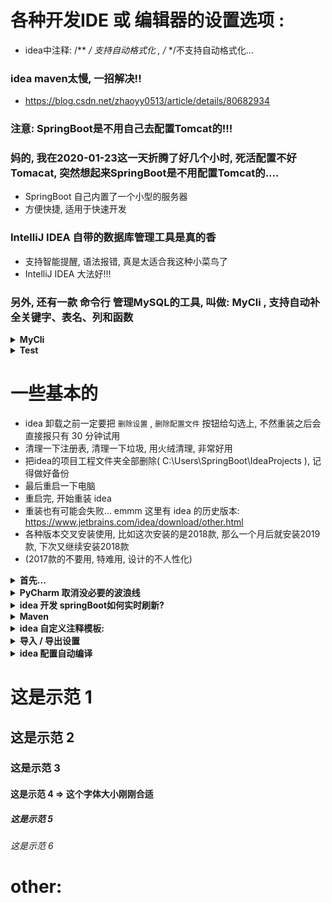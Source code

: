 ﻿# 各种开发IDE 或 编辑器的设置选项 :
* idea中注释:  /** */ 支持自动格式化  ,  /* */不支持自动格式化...


### idea maven太慢, 一招解决!!
* https://blog.csdn.net/zhaoyy0513/article/details/80682934
	


### 注意: SpringBoot是不用自己去配置Tomcat的!!!
### 妈的, 我在2020-01-23这一天折腾了好几个小时, 死活配置不好Tomacat, 突然想起来SpringBoot是不用配置Tomcat的....
* SpringBoot 自己内置了一个小型的服务器
* 方便快捷, 适用于快速开发


### IntelliJ IDEA 自带的数据库管理工具是真的香
* 支持智能提醒, 语法报错, 真是太适合我这种小菜鸟了
* IntelliJ IDEA 大法好!!!





### 另外, 还有一款 命令行 管理MySQL的工具, 叫做: MyCli , 支持自动补全关键字、表名、列和函数 
<details>
<summary><b> MyCli </b></summary>

```

MyCli 是 MySQL 的专用命令行客户端，可以自动补全和语法高亮显示
安装方法:  pip install mycli   (首先先要安装 python )

mycli -uroot

直接可以进入 MySQL 

支持语法字段/表名自动补全, 提醒, 完美

另外好用的 MySQL 管理客户端有:  
	IntelliJ IDEA 自带的数据库管理工具 (五星级好用, 收费, 可试用)
	SQLyog(收费, 可试用)   
	MySQL-Front(免费)   
	HeidiSQL(免费)

经过使用, 发现 SQLyog 不如 HeidiSQL好用 , 数据有时候已经更新了, 但是在 SQLyog 里面就是刷新不出来


```
</details>













<details>
<summary><b> Test </b></summary>

```  

<summary><b> Test </b></summary> 下面必须空一行, 不然在 Markdown 里识别失败

<b> 是加粗字体的效果

这里是内容...

```
</details>

























# 一些基本的
* idea 卸载之前一定要把 `删除设置` , `删除配置文件` 按钮给勾选上, 不然重装之后会直接报只有 30 分钟试用
* 清理一下注册表, 清理一下垃圾, 用火绒清理, 非常好用
* 把idea的项目工程文件夹全部删除( C:\Users\SpringBoot\IdeaProjects ), 记得做好备份
* 最后重启一下电脑
* 重启完, 开始重装 idea
* 重装也有可能会失败... emmm  这里有 idea 的历史版本:   https://www.jetbrains.com/idea/download/other.html
* 各种版本交叉安装使用, 比如这次安装的是2018款, 那么一个月后就安装2019款, 下次又继续安装2018款 
* (2017款的不要用, 特难用, 设计的不人性化)
<details>
<summary><b>首先...</b></summary>

```  


第0步: 
	配置maven, 不然idea自带的maven 下载太慢了...
	在这里面设置:   
		File | Settings | Build, Execution, Deployment | Build Tools | Maven



可以直接在 Settings 里面搜索: 比如搜索: font(字体设置)


第一步肯定是字体的设置(大小 颜色):
	字体分为软件界面设置 和 编辑区代码字体设置:
		软件界面字体大小:
			File | Settings | Appearance & Behavior | Appearance
				字体大小 16 比较合适
		
		编辑区代码字体设置:
			File | Settings | Editor | Font
			字体大小 18 比较合适
			字体推荐 Fira code
			行间距为 1.3 比较合适,不要太挤


第二就是快捷键的设置:
	File | Settings | Keymap

		关闭当前标签:
		搜索: ctrl + F4 
		再然后搜索 close 设置快捷键

		在系统文件夹打开:
		show in explorer : Alt + E

		格式化代码:
		搜索: format
		设置为: shift + F


第三:
	忽略大小写自动提示:
	打开 setting -> 输入 Completion
	有一个 code Completion项目 点击去
	有个match case,  把那个钩去掉

第四:
	打开多个文件显示在多行tab上
	File | Settings | Editor | General | Editor Tabs
	把 show tabls in one row 这个选项取消勾选	

	
第五: 
	在 idea 2019版中 , 无缘无故报错:  Could not autowire. No beans of 'xxxx' type found的错误提示	
	程序的编译和运行都是没有问题的，这个错误提示并不会产生影响
	但是不好看, 不美观,
	解决办法是：降低Autowired检测的级别，将Severity的级别由之前的error改成warning或其它可以忽略的级别
	File | Settings | Editor | Inspections ->  Spring | Spring Core | Code | Autowiring for Bean Class
	然后把那个沟取消掉
	保存
	解决

	


其他:
代码颜色的设置:
	File | Settings | Editor | Color Scheme

	CTRL + alt + S 进入 settings 界面 -> 输入 color 
	常用的需要配置颜色的有:
	java
	JavaScript
	html
	css
	xml

	常用的有:
	//
	/* */
	/** */
	""




	idea 自动补全代码 
		Alt + 回车键(enter)
	比如:
		new User();  直接一键生成  User user = new User();
	(一键导包也是这个快捷键)

	
	Ctrl + F5 
		重新运行程序

	Ctrl + shift + F9 
		刷新web静态资源, 写web端程序的时候非常好用
		
	
	
	系统自带快捷键:

	Alt + Insert :
		一键生成 getter / setter / toString / 构造方法

		1-- itar  
	生成for循环的快捷键:
		for (var i = 0; i < ii.length; i++) {
				const iiElement = ii[i];
		}

	2-- itin 
		for (var iiKey in ii) {
				
		}

	3-- fori
		for (var i = 0; i < ; i++) {
				
		}
	4-- cl -> console.log()  JavaScript
		需要自己去设置!!!  
		settings -> live Template

	5-- 
		Ctrl + F2 停止程序		

	6--
		Alt + Enter  一键补全代码( new User;  =>  User user = new User();  )




各种版本的Java官方下载:
https://www.oracle.com/technetwork/java/archive-139210.html

设置行号颜色:
settings
Editor
color scheme
General
code -> line number


Found duplicated code(发现了重复的代码)
Settings —> Editor —> Inspections —> General —> Duplicated Code


idea 找不到Tomcat服务器?
	springboot 自带微型服务器, 简单好用


IntelliJ IDEA报Found duplicated code in this file
IntelliJ IDEA编程工具报Found duplicated code in this file错误提示是因为你的代码重复了
IntelliJ IDEA设置步骤如下
File → Settings → Editor → Inspections → General → Duplicated Code.



Pycharm出现太多空格 : Pycharm pep 8 indentation contains tabs
As a temporary workaround:
Alt+Enter
choose "Ignore errors like this"



idea 配置 less:
	首先安装 file watchers 插件: settings -> Plugins -> 搜索:file watchers 插件安装
	重启idea编辑器
	settings -> 搜索 file watchers
	配置less解析器



idea打包javaweb项目,有两种方式 : 一种是war，一种是 war explored
	war不支持热更新(就是你修改html源代码, 不自动更新源码)
	war explored 支持热更新, 修改html内容, 网页也随之改变
	推荐使用 war explored 


```
</details>


















<details>
<summary><b> PyCharm 取消没必要的波浪线</b></summary>

```  

python是门语言代码非常严格的编程语言, 有时候你写的代码并没有错, 只是代码不符合规范, PyCharm也会提出警告(黄色波浪线)

但是这些代码仅仅是不规范, 并没有语法上的错误

如何修改 PyCharm 不让他碍手碍脚呢?

教程如下:

https://blog.csdn.net/xiemanR/article/details/72583718


```
</details>




















<details>
<summary><b> idea 开发 springBoot如何实时刷新?</b></summary>

```  

如果因为旧项目十分臃肿，导致热重启很慢而影响开发效率，
建议直接在POM移除spring-boot-devtools 依赖，然后使用 Ctrl+Shift+F9 进行免启动快速更新！！

2020-01-25 经过测试发现 
Ctrl+Shift+F9 只针对前端内容(html / css / JavaScript)的改动生效
对后端(Java springBoot)的改动并不生效
可以直接在idea里面用 Ctrl+F5 重启 debug  只不过速度比较慢...

教程链接 https://www.jianshu.com/p/f658fed35786	


```
</details>


















<details>
<summary><b>Maven</b></summary>

```  

针对单个项目
在项目的maven配置文件pom.xml里，添加repositories配置即可，如下：

  <repositories>
    <repository>
      <id>aliyun</id>
      <name>aliyun</name>
      <url>http://maven.aliyun.com/nexus/content/groups/public</url>
    </repository>
  </repositories>

```
</details>



















<details>
<summary><b>idea 自定义注释模板:</b></summary>

```  
settings
live templates
点击右边那个加号 弹出 live template
填写 // 
下面 template text 填写:  // $date$ $time$
点击 edit variables 
date选择 data()
time选择 time()
选择应用范围(一般是 Java 和 JavaScript)

最后, 在编辑过程中, 打出 // 然后按一下 Tap 键,
就会一键生成 // 2020/1/26 15:38
```
</details>


































<details>
<summary><b> 导入 / 导出设置 </b></summary>

```  

IntelliJ IDEA导出设置

导出：【File】->【Export Settings】

导入：【File】->【Import Settings】


```

</details>





















<details>
<summary><b>idea 配置自动编译</b></summary>

```  
首先:
	打开 setting 
	搜索: "Java compile" :
		找到: 'build project automatically' 打上勾 ;
		找到 "compile independent modules in parallel (may require larger heap size)" 打上勾;

在 idea 的右上角 , 有个 'edit configurations' 点击进去 (就是每次点击 Run/debug 的地方) , 
有个 'on update action'  ,
选择 : hot swap classes and update trigger file if failed
下面就选择: update classess and resouses

* 如果上述还是不行的话, 最后一招:
	按住 shift + alt + ctrl + /   会弹出一个对话框 , 选择: Registry 
	找到:
		comiler.perform.outputs.refresh.on.start
		compiler.automake.allow.when.app.running
	这两行打上勾

```
</details>





# 这是示范 1
## 这是示范 2
### 这是示范 3
#### 这是示范 4  => 这个字体大小刚刚合适
##### 这是示范 5
###### 这是示范 6




# other:


